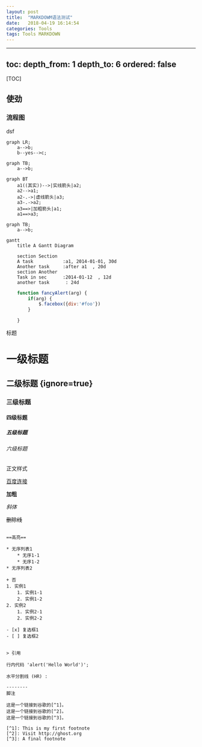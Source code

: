 ```yaml
---
layout: post
title:  "MARKDOWM语法测试"
date:   2018-04-19 16:14:54
categories: Tools
tags: Tools MARKDOWN 
---
```


---
toc:
  depth_from: 1
  depth_to: 6
  ordered: false
---

[TOC]

## 使劲

### 流程图

dsf 

```mermaid
graph LR;
	a-->b;
    b--yes-->c;
```

```mermaid
graph TB;
	a-->b;
```
```mermaid
graph BT
    a1((其实))-->|实线箭头|a2;
    a2-->a1;
    a2-.->|虚线箭头|a3;
    a3-.->a2;
    a3==>|加粗箭头|a1;
    a1==>a3;
```

```mermaid
graph TB;
	a-->b;
```

```mermaid
gantt
    title A Gantt Diagram

    section Section
    A task           :a1, 2014-01-01, 30d
    Another task     :after a1  , 20d
    section Another
    Task in sec      :2014-01-12  , 12d
    another task      : 24d
```
```js
    function fancyAlert(arg) {
        if(arg) {
            $.facebox({div:'#foo'})
        }

    }
```
标题

# 一级标题

## 二级标题 {ignore=true} 

### 三级标题
#### 四级标题
##### 五级标题
###### 六级标题

正文样式

[百度连接](www.baidu.com)

**加粗**

*斜体*

<del>删除线</del>

~~~删除线~~

==高亮==

* 无序列表1
    * 无序1-1
    * 无序1-2 
* 无序列表2

+ 否
1. 实例1
    1. 实例1-1 
    2. 实例1-2
2. 实例2
    1. 实例2-1 
    2. 实例2-2

- [x] 复选框1
- [ ] 复选框2


> 引用

行内代码 'alert('Hello World')';

水平分割线 (HR) :

--------
脚注

这是一个链接到谷歌的[^1]。
这是一个链接到谷歌的[^2]。
这是一个链接到谷歌的[^3]。

[^1]: This is my first footnote
[^2]: Visit http://ghost.org
[^3]: A final footnote